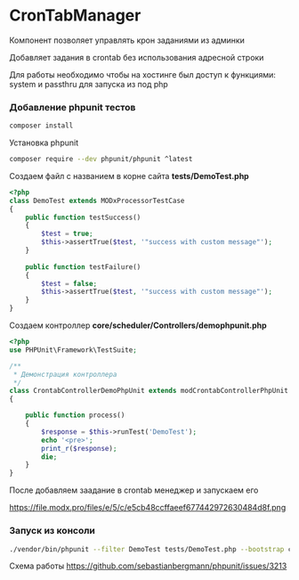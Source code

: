 # CronTabManager

Компонент позволяет управлять крон заданиями из админки

Добавляет задания в crontab без использования адресной строки

Для работы необходимо чтобы на хостинге был доступ к функциями:  system и passthru для запуска из под php

### Добавление phpunit тестов

```bash
composer install
```

Установка phpunit

```bash
composer require --dev phpunit/phpunit ^latest
```

Создаем файл с названием в корне сайта **tests/DemoTest.php**

```php
<?php
class DemoTest extends MODxProcessorTestCase
{
    public function testSuccess()
    {
        $test = true;
        $this->assertTrue($test, '"success with custom message"');
    }
    
    public function testFailure()
    {
        $test = false;
        $this->assertTrue($test, '"success with custom message"');
    }
}
```

Создаем контроллер **core/scheduler/Controllers/demophpunit.php**

```php
<?php
use PHPUnit\Framework\TestSuite;

/**
 * Демонстрация контроллера
 */
class CrontabControllerDemoPhpUnit extends modCrontabControllerPhpUnit
{

    public function process()
    {
        $response = $this->runTest('DemoTest');
        echo '<pre>';
        print_r($response);
        die;
    }
}
```

После добавляем заадание в crontab менеджер и запускаем его

https://file.modx.pro/files/e/5/c/e5cb48ccffaeef677442972630484d8f.png

### Запуск из консоли

```bash
./vendor/bin/phpunit --filter DemoTest tests/DemoTest.php --bootstrap core/components/crontabmanager/lib/phpunit/MODxTestHarness.php  --testdox
```


Схема работы 
https://github.com/sebastianbergmann/phpunit/issues/3213
